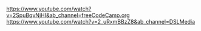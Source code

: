 https://www.youtube.com/watch?v=2SpuBqvNjHI&ab_channel=freeCodeCamp.org
https://www.youtube.com/watch?v=2_uRxmBBzZ8&ab_channel=DSLMedia
